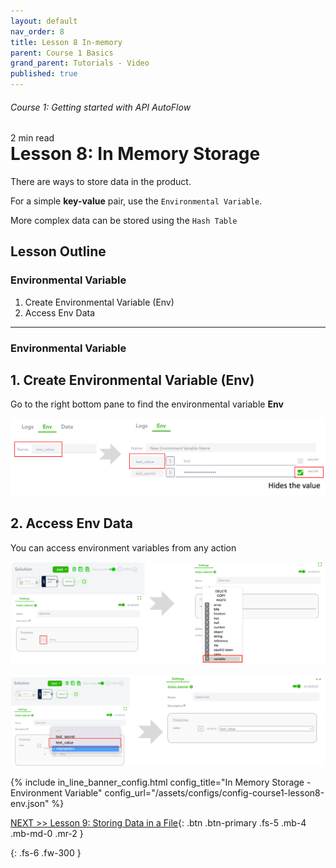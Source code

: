 ```yaml
---
layout: default
nav_order: 8
title: Lesson 8 In-memory
parent: Course 1 Basics
grand_parent: Tutorials - Video
published: true
---
```

<h6>Course 1: Getting started with API AutoFlow</h6>
2 min read
<h1 style="margin-top:0">Lesson 8: In Memory Storage</h1>

There are ways to store data in the product.

For a simple **key-value** pair, use the `Environmental Variable`.

More complex data can be stored using the `Hash Table`

## Lesson Outline

### Environmental Variable
1. Create Environmental Variable (Env)
2. Access Env Data

<!-- ### Hash Table
1. Create Hash Table
2. Set Data to Hash Table
3. Get Data from Hash Table -->

***

### Environmental Variable
## 1\. Create Environmental Variable (Env)

Go to the right bottom pane to find the environmental variable **Env**

![Create Environmental Variable](/assets/images/tutorial-env.png)

## 2\. Access Env Data

You can access environment variables from any action

![Access Environmental Variable](/assets/images/tutorial-env-1.png)


![Access Environmental Variable](/assets/images/tutorial-env-2.png)


{% include in_line_banner_config.html config_title="In Memory Storage - Environment Variable" config_url="/assets/configs/config-course1-lesson8-env.json" %}


<!-- ### Hash Table
## 1\. Create Hash Table

![Hash Table](/assets/images/tutorial-hash-table.png)
![Hash Table](/assets/images/tutorial-hash-table-1.png)
![Hash Table](/assets/images/tutorial-hash-table-2.png)
![Hash Table](/assets/images/tutorial-hash-table-3.png)


## 2\. Set Data to Hash Table





## 3\. Get Data from Hash Table






{% include in_line_banner_config.html config_title="In Memory Storage - Hash Table" config_url="/assets/configs/_____.json" %} -->



[NEXT >> Lesson 9: Storing Data in a File](/docs/tutorial-video/course-1-basics/lesson-9-files/){: .btn .btn-primary .fs-5 .mb-4 .mb-md-0 .mr-2 }

{: .fs-6 .fw-300 }